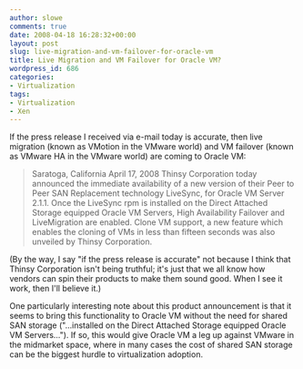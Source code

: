 ```yaml
---
author: slowe
comments: true
date: 2008-04-18 16:28:32+00:00
layout: post
slug: live-migration-and-vm-failover-for-oracle-vm
title: Live Migration and VM Failover for Oracle VM?
wordpress_id: 686
categories:
- Virtualization
tags:
- Virtualization
- Xen
---
```


If the press release I received via e-mail today is accurate, then live migration (known as VMotion in the VMware world) and VM failover (known as VMware HA in the VMware world) are coming to Oracle VM:

>Saratoga, California  April 17, 2008  Thinsy Corporation today announced the immediate availability of a new version of their Peer to Peer SAN Replacement technology LiveSync, for Oracle VM Server 2.1.1. Once the LiveSync rpm is installed on the Direct Attached Storage equipped Oracle VM Servers, High Availability Failover and LiveMigration are enabled. Clone VM support, a new feature which enables the cloning of VMs in less than fifteen seconds was also unveiled by Thinsy Corporation.

(By the way, I say "if the press release is accurate" not because I think that Thinsy Corporation isn't being truthful; it's just that we all know how vendors can spin their products to make them sound good. When I see it work, then I'll believe it.)

One particularly interesting note about this product announcement is that it seems to bring this functionality to Oracle VM without the need for shared SAN storage ("...installed on the Direct Attached Storage equipped Oracle VM Servers..."). If so, this would give Oracle VM a leg up against VMware in the midmarket space, where in many cases the cost of shared SAN storage can be the biggest hurdle to virtualization adoption.
